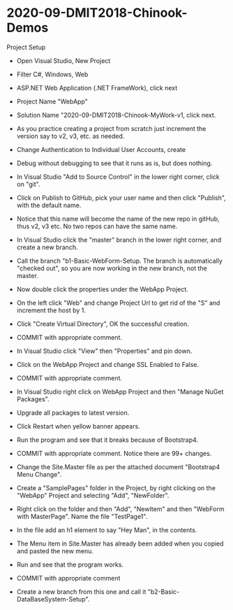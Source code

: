 # 2020-09-DMIT2018-Chinook-Demos
Project Setup
- Open Visual Studio, New Project
- Filter C#, Windows, Web
- ASP.NET Web Application (.NET FrameWork), click next
- Project Name "WebApp"
- Solution Name "2020-09-DMIT2018-Chinook-MyWork-v1, click next.
- As you practice creating a project from scratch just increment the version say to v2, v3, etc. as needed.
- Change Authentication to Individual User Accounts, create
- Debug without debugging to see that it runs as is, but does nothing.
- In Visual Studio "Add to Source Control" in the lower right corner, click on "git".
- Click on Publish to GitHub, pick your user name and then click "Publish", with the default name.
- Notice that this name will become the name of the new repo in gitHub, thus v2, v3 etc. No two repos can have the same name.
- In Visual Studio click the "master" branch in the lower right corner, and create a new branch.
- Call the branch "b1-Basic-WebForm-Setup. The branch is automatically "checked out", so you are now working in the new branch, not the master.

- Now double click the properties under the WebApp Project.
- On the left click "Web" and change Project Url to get rid of the "S" and increment the host by 1.
- Click "Create Virtual Directory", OK the successful creation.
- COMMIT with appropriate comment.

- In Visual Studio click "View" then "Properties" and pin down.
- Click on the WebApp Project and change SSL Enabled to False.
- COMMIT with appropriate comment.

- In Visual Studio right click on WebApp Project and then "Manage NuGet Packages".
- Upgrade all packages to latest version.
- Click Restart when yellow banner appears.
- Run the program and see that it breaks because of Bootstrap4.
- COMMIT with appropriate comment. Notice there are 99+ changes.

- Change the Site.Master file as per the attached document "Bootstrap4 Menu Change".
- Create a "SamplePages" folder in the Project, by right clicking on the "WebApp" Project and selecting "Add", "NewFolder".
- Right click on the folder and then "Add", "NewItem" and then "WebForm with MasterPage". Name the file "TestPage1".
- In the file add an h1 element to say "Hey Man", in the contents.
- The Menu item in Site.Master has already been added when you copied and pasted the new menu.
- Run and see that the program works.
- COMMIT with appropriate comment

- Create a new branch from this one and call it "b2-Basic-DataBaseSystem-Setup".
